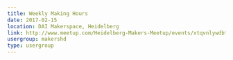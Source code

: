 ```yaml
---
title: Weekly Making Hours
date: 2017-02-15
location: DAI Makerspace, Heidelberg
link: http://www.meetup.com/Heidelberg-Makers-Meetup/events/xtqvnlywdbtb/
usergroup: makershd
type: usergroup
---
```

